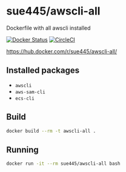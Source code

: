 # sue445/awscli-all
Dockerfile with all awscli installed

[![Docker Status](https://dockerbuildbadges.quelltext.eu/status.svg?organization=sue445&repository=awscli-all)](https://hub.docker.com/r/sue445/awscli-all/)
[![CircleCI](https://circleci.com/gh/sue445/dockerfile-awscli-all/tree/master.svg?style=svg)](https://circleci.com/gh/sue445/dockerfile-awscli-all/tree/master)

https://hub.docker.com/r/sue445/awscli-all/

## Installed packages
* `awscli`
* `aws-sam-cli`
* `ecs-cli`

## Build
```bash
docker build --rm -t awscli-all .
```

## Running
```bash
docker run -it --rm sue445/awscli-all bash
```
